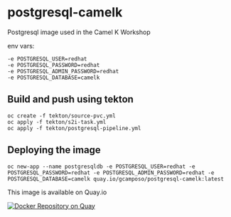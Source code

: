 # postgresql-camelk

Postgresql image used in the Camel K Workshop

  env vars:

    -e POSTGRESQL_USER=redhat
    -e POSTGRESQL_PASSWORD=redhat
    -e POSTGRESQL_ADMIN_PASSWORD=redhat
    -e POSTGRESQL_DATABASE=camelk

## Build and push using tekton

    oc create -f tekton/source-pvc.yml
    oc apply -f tekton/s2i-task.yml
    oc apply -f tekton/postgresql-pipeline.yml


## Deploying the image

    oc new-app --name postgresqldb -e POSTGRESQL_USER=redhat -e POSTGRESQL_PASSWORD=redhat -e POSTGRESQL_ADMIN_PASSWORD=redhat -e POSTGRESQL_DATABASE=camelk quay.io/gcamposo/postgresql-camelk:latest


This image is available on Quay.io    

[![Docker Repository on Quay](https://quay.io/repository/gcamposo/postgresql-camelk/status "Docker Repository on Quay")](https://quay.io/repository/gcamposo/postgresql-camelk)
